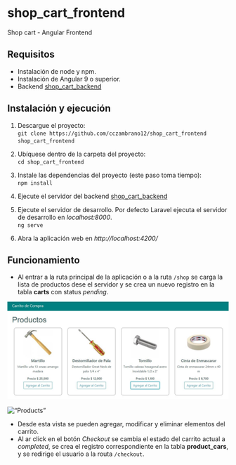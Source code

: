 # shop_cart_frontend
Shop cart - Angular Frontend

## Requisitos
- Instalación de node y npm.
- Instalación de Angular 9 o superior.
- Backend [shop_cart_backend](https://github.com/cczambrano12/shop_cart_backend)

## Instalación y ejecución
1. Descargue el proyecto:  
`git clone https://github.com/cczambrano12/shop_cart_frontend shop_cart_frontend`  

2. Ubíquese dentro de la carpeta del proyecto:  
`cd shop_cart_frontend`  

3. Instale las dependencias del proyecto (este paso toma tiempo):  
`npm install`  

4. Ejecute el servidor del backend [shop_cart_backend](https://github.com/cczambrano12/shop_cart_backend)

5. Ejecute el servidor de desarrollo. Por defecto Laravel ejecuta el servidor de desarrollo en *localhost:8000*.    
`ng serve`

6. Abra la aplicación web en *http://localhost:4200/*

## Funcionamiento
- Al entrar a la ruta principal de la aplicación o a la ruta `/shop` se carga la lista de productos dese el servidor y se crea un nuevo registro en la tabla **carts** con status *pending*.  

![productos](https://github.com/cczambrano12/shop_cart_frontend/blob/master/img1.JPG?raw=true)

<img src=“img1.JPG” raw=true alt=“Products” />  

- Desde esta vista se pueden agregar, modificar y eliminar elementos del carrito.
- Al ar click en el botón *Checkout* se cambia el estado del carrito actual a *completed*, se crea el registro correspondiente en la tabla **product_cars**, y se redirige el usuario a la routa `/checkout`.
